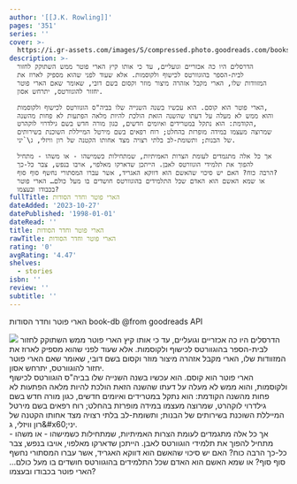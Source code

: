 ```yaml
---
author: '[[J.K. Rowling]]'
pages: '351'
series: ''
cover: >-
  https://i.gr-assets.com/images/S/compressed.photo.goodreads.com/books/1349252539l/13639000.jpg
description: >-
  הדרסלים היו כה אכזריים וגועליים, עד כי אותו קיץ הארי פוטר ממש השתוקק לחזור
  לבית-הספר בהוגוורטס לכישוף ולקוסמות. אלא שעוד לפני שהוא מספיק לארוז את
  המזוודות שלו, הארי מקבל אזהרה מיצור מוזר וקסום בשם דובי, שאומר שאם הארי פוטר
  יחזור להוגוורטס, יתרחש אסון.  

  הארי פוטר הוא קוסם. הוא עכשיו בשנה השנייה שלו בביה"ס הוגוורטס לכישוף ולקוסמות,
  והוא ממש לא מעלה על דעתו שהשנה הזאת הולכת להיות מלאה הפתעות לא פחות מהשנה
  הקודמת: הוא נתקל במטרידים ואיומים חדשים, כגון מורה חדש בשם גילדרוי לוקהרט,
  שמרוצה מעצמו במידה מופרזת בהחלט; רוח רפאים בשם מירטל המייללת השוכנת בשירותים
  של הבנות; ותשומת-לב בלתי רצויה מצד אחותו הקטנה של רון וויזלי, ג\`יני.  

  אך כל אלה מתגמדים לעומת הצרות האמיתיות, שמתחילות כשמישהו - או משהו - מתחיל
  להפוך את תלמידי הוגוורטס לאבן. הייתכן שדארקו מאלפוי, אויבו בנפש, צבר כל-כך
  הרבה כוח? האם יש סיכוי שהאשם הוא דווקא האגריד, אשר עברו המסתורי נחשף סוף סוף?
  או שמא האשם הוא האדם שכל התלמידים בהוגוורטס חושדים בו מעל כולם… הארי פוטר
  בכבודו ובעצמו?
fullTitle: הארי פוטר וחדר הסודות
dateAdded: '2023-10-27'
datePublished: '1998-01-01'
dateRead: ''
title: הארי פוטר וחדר הסודות
rawTitle: הארי פוטר וחדר הסודות
rating: '0'
avgRating: '4.47'
shelves:
  - stories
isbn: ''
review: ''
subtitle: ''
---
```

הארי פוטר וחדר הסודות book-db 
@from goodreads API

![](https:&#x2F;&#x2F;i.gr-assets.com&#x2F;images&#x2F;S&#x2F;compressed.photo.goodreads.com&#x2F;books&#x2F;1349252539l&#x2F;13639000.jpg)
הדרסלים היו כה אכזריים וגועליים, עד כי אותו קיץ הארי פוטר ממש השתוקק לחזור לבית-הספר בהוגוורטס לכישוף ולקוסמות. אלא שעוד לפני שהוא מספיק לארוז את המזוודות שלו, הארי מקבל אזהרה מיצור מוזר וקסום בשם דובי, שאומר שאם הארי פוטר יחזור להוגוורטס, יתרחש אסון.  
הארי פוטר הוא קוסם. הוא עכשיו בשנה השנייה שלו בביה&quot;ס הוגוורטס לכישוף ולקוסמות, והוא ממש לא מעלה על דעתו שהשנה הזאת הולכת להיות מלאה הפתעות לא פחות מהשנה הקודמת: הוא נתקל במטרידים ואיומים חדשים, כגון מורה חדש בשם גילדרוי לוקהרט, שמרוצה מעצמו במידה מופרזת בהחלט; רוח רפאים בשם מירטל המייללת השוכנת בשירותים של הבנות; ותשומת-לב בלתי רצויה מצד אחותו הקטנה של רון וויזלי, ג\&#x60;יני.  
אך כל אלה מתגמדים לעומת הצרות האמיתיות, שמתחילות כשמישהו - או משהו - מתחיל להפוך את תלמידי הוגוורטס לאבן. הייתכן שדארקו מאלפוי, אויבו בנפש, צבר כל-כך הרבה כוח? האם יש סיכוי שהאשם הוא דווקא האגריד, אשר עברו המסתורי נחשף סוף סוף? או שמא האשם הוא האדם שכל התלמידים בהוגוורטס חושדים בו מעל כולם… הארי פוטר בכבודו ובעצמו?